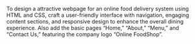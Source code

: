 To design a attractive webpage for an online food delivery system using HTML and CSS, craft a user-friendly interface with navigation, engaging content sections, and responsive design to enhance the overall dining experience. Also add the basic pages “Home,” “About,” “Menu,” and “Contact Us,” featuring the company logo “Online FoodShop”.

